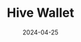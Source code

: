 ---
title: Hive Wallet
appId: hivewallet
authors:
- danny
released: 2013-09-26
discontinued: 
updated: 2016-03-02
version: 1.5
provider: 
providerWebsite: 
website: 
repository: https://github.com/hivewallet/hive-mac
issue: 
icon: 
bugbounty: 
meta: obsolete
verdict: wip
date: 2024-04-25
reviewArchive:
twitter: hive_mac
social:
features:
---